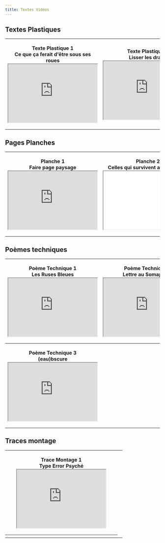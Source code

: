 ```yaml
--- 
title: Textes Vidéos
---
```

<!--
<p class="align-left">Texte Plastique 1 : </br><a href="https://archive.org/download/ce-que-ca-ferait/CeQueCaFerait.mp4" rel="nofollow noopener noreferrer" target="_blank"><img src="/images/VignetteTexteP1.png" width="50%" height="50%" alt="" data-htmlarea-file-uid="420392" style="vertical-align: text-bottom;" /> </p>-->

## Textes Plastiques

<table style="width:100%">
  <tr>
    <th height="100" width="350">
<p class="align-left">Texte Plastique 1</br>
Ce que ça ferait d'être sous ses roues
<iframe src="https://archive.org/download/ce-que-ca-ferait/CeQueCaFerait.mp4" style="height:190px;width:290px;" webkitallowfullscreen="true" mozallowfullscreen="true" allow="autoplay" allowfullscreen></iframe></p>

</th>
<th>
<p class="align-left">Texte Plastique 2</br>
Lisser les draps
<iframe src="https://ia601507.us.archive.org/35/items/lisser-draps/LisserDraps.mp4" style="height:190px;width:290px;" webkitallowfullscreen="true" mozallowfullscreen="true" allowfullscreen></iframe></p>
</th>
</tr>
</table>

## Pages Planches

<table style="width:100%">
<tr>
<th>
<p class="align-left">Planche 1</br>
Faire page paysage
<iframe src="https://ia601505.us.archive.org/13/items/faire-page-paysage/FairePagePaysage.mp4" style="height:190px;width:290px;" webkitallowfullscreen="true" mozallowfullscreen="true" allowfullscreen></iframe></p>
</th>
<th>
<p class="align-left">Planche 2</br>
Celles qui survivent aux hommes
<iframe src="video/pleureuses.mp4" style="height:190px;width:290px;" webkitallowfullscreen="true" mozallowfullscreen="true" allowfullscreen></iframe></p>
</th>
</tr>
</table>


## Poèmes techniques

<table style="width:100%">
  <tr>
    <th height="100" width="350">
<p class="align-left">Poème Technique 1</br>
Les Ruses Bleues
<iframe src="https://ia601503.us.archive.org/10/items/les-ruses-bleues/LesRusesBleues.mp4" style="height:190px;width:290px;" webkitallowfullscreen="true" mozallowfullscreen="true" allow="autoplay" allowfullscreen></iframe></p>

</th>
<th>
<p class="align-left">Poème Technique 2</br>
Lettre au Somaphore
<iframe src="https://ia601502.us.archive.org/3/items/lettre-somaphore/LettreSomaphore.mp4" style="height:190px;width:290px;" webkitallowfullscreen="true" mozallowfullscreen="true" allow="autoplay" allowfullscreen></iframe></p>
</th>

</tr>
<tr>
   <th height="100" width="350">
<p class="align-left">Poème Technique 3</br>
(eau)bscure
<iframe src="https://ia801502.us.archive.org/29/items/eaubscure/%28eau%29bscure.mp4" style="height:190px;width:290px;" webkitallowfullscreen="true" mozallowfullscreen="true" allow="autoplay" allowfullscreen></iframe></p>

</th>
<th>
</tr>
</table>

## Traces montage 


<table style="width:100%">
  <tr>
    <th height="100" width="350">
<p class="align-left">Trace Montage 1</br>
Type Error Psyché
<iframe src="https://ia601506.us.archive.org/2/items/creation-mellet/CreationMellet.mp4" style="height:190px;width:290px;" webkitallowfullscreen="true" mozallowfullscreen="true" allow="autoplay" allowfullscreen></iframe></p>

</th>
<th>

</th>

</tr>
</tr>
<th>
</th>
</tr>
</table>
